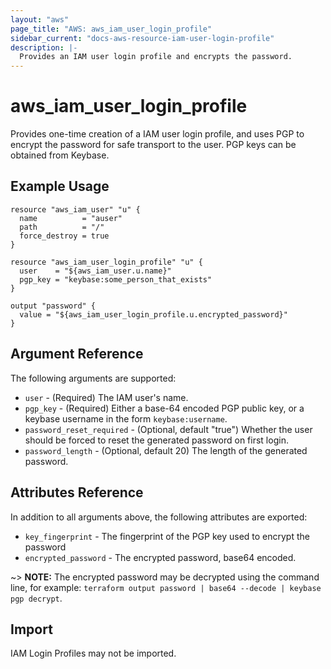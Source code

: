 ```yaml
---
layout: "aws"
page_title: "AWS: aws_iam_user_login_profile"
sidebar_current: "docs-aws-resource-iam-user-login-profile"
description: |-
  Provides an IAM user login profile and encrypts the password.
---
```


# aws_iam_user_login_profile

Provides one-time creation of a IAM user login profile, and uses PGP to
encrypt the password for safe transport to the user. PGP keys can be
obtained from Keybase.

## Example Usage

```hcl
resource "aws_iam_user" "u" {
  name          = "auser"
  path          = "/"
  force_destroy = true
}

resource "aws_iam_user_login_profile" "u" {
  user    = "${aws_iam_user.u.name}"
  pgp_key = "keybase:some_person_that_exists"
}

output "password" {
  value = "${aws_iam_user_login_profile.u.encrypted_password}"
}
```

## Argument Reference

The following arguments are supported:

* `user` - (Required) The IAM user's name.
* `pgp_key` - (Required) Either a base-64 encoded PGP public key, or a
  keybase username in the form `keybase:username`.
* `password_reset_required` - (Optional, default "true") Whether the
  user should be forced to reset the generated password on first login.
* `password_length` - (Optional, default 20) The length of the generated
  password.

## Attributes Reference

In addition to all arguments above, the following attributes are exported:

* `key_fingerprint` - The fingerprint of the PGP key used to encrypt
  the password
* `encrypted_password` - The encrypted password, base64 encoded.

~> **NOTE:** The encrypted password may be decrypted using the command line,
   for example: `terraform output password | base64 --decode | keybase pgp decrypt`.

## Import

IAM Login Profiles may not be imported.
